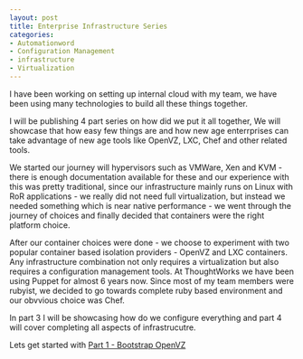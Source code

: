 ```yaml
---
layout: post
title: Enterprise Infrastructure Series
categories:
- Automationword
- Configuration Management
- infrastructure
- Virtualization
---
```

I have been working on setting up internal cloud with my team, we have been using many technologies to build all these things together.

I will be publishing 4 part series on how did we put it all together, We will showcase that how easy few things are and how new age enterrprises can take advantage of new age tools like OpenVZ, LXC, Chef and other related tools.

We started our journey will hypervisors such as VMWare, Xen and KVM - there is enough documentation available for these and our experience with this was pretty traditional, since our infrastructure mainly runs on Linux with RoR applications - we really did not need full virtualization, but instead we needed something which is near native performance - we went through the journey of choices and finally decided that containers were the right platform choice.

After our container choices were done - we choose to experiment with two popular container based isolation providers - OpenVZ and LXC containers. Any infrastructure combination not only requires a virtualization but also requires a configuration management tools. At ThoughtWorks we have been using Puppet for almost 6 years now. Since most of my team members were rubyist, we decided to go towards complete ruby based environment and our obvvious choice was Chef.

In part 3 I will be showcasing how do we configure everything and part 4 will cover completing all aspects of infrastrucutre.

Lets get started with [Part 1 - Bootstrap OpenVZ](/thoughts/part-1-bootstrap-openvz)
